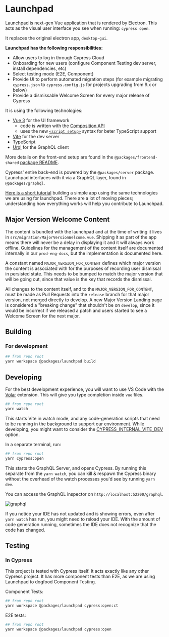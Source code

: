 # Launchpad

Launchpad is next-gen Vue application that is rendered by Electron. This acts as the visual user interface you see when running: `cypress open`.

It replaces the original electron app, `desktop-gui`.

**Launchpad has the following responsibilities:**

- Allow users to log in through Cypress Cloud
- Onboarding for new users (configure Component Testing dev server, install dependencies, etc)
- Select testing mode (E2E, Component)
- Provide UI to perform automated migration steps (for example migrating `cypress.json` to `cypress.config.js` for projects upgrading from 9.x or below)
- Provide a dismissable Welcome Screen for every major release of Cypress

It is using the following technologies:

- [Vue 3](https://v3.vuejs.org/guide/introduction.html) for the UI framework
  - code is written with the [Composition API](https://v3.vuejs.org/guide/composition-api-introduction.html) 
  - uses the new [`<script setup>`](https://v3.vuejs.org/api/sfc-script-setup.html#basic-syntax) syntax for beter TypeScript support
- [Vite](https://vitejs.dev/) for the dev server
- TypeScript
- [Urql](https://formidable.com/open-source/urql/) for the GraphQL client

More details on the front-end setup are found in the `@packages/frontend-shared` [package README](../frontend-shared/README.md).

Cypress' entire back-end is powered by the `@packages/server` package. Launchpad interfaces with it via a GraphQL layer, found in `@packages/graphql`.

[Here is a short tutorial](https://github.com/lmiller1990/vue-3-urql-example) building a simple app using the same technologies we are using for launchpad. There are a lot of moving pieces; understanding how everything works will help you contribute to Launchpad.

## Major Version Welcome Content

The content is bundled with the launchpad and at the time of writing it lives in `src/migration/MajorVersionWelcome.vue`. Shipping it as part of the app means there will never be a delay in displaying it and it will always work offline. Guidelines for the management of the content itself are documented internally in our `prod-eng-docs`, but the implementation is documented here.

A constant named `MAJOR_VERSION_FOR_CONTENT` defines which major version the content is associated with for the purposes of recording user dismissal in persisted state. This needs to be bumped to match the major version that will be going out, since that value is the key that records the dismissal.

All changes to the content itself, and to the `MAJOR_VERSION_FOR_CONTENT`, must be made as Pull Requests into the `release` branch for that major version, not merged directly to develop. A new Major Version Landing page is considered a "breaking change" that shouldn't be on `develop`, since it would be incorrect if we released a patch and users started to see a Welcome Screen for the next major. 

## Building

### For development

```bash
## from repo root
yarn workspace @packages/launchpad build
```

## Developing

For the best development experience, you will want to use VS Code with the [Volar](https://marketplace.visualstudio.com/items?itemName=Vue.volar) extension. This will give you type completion inside `vue` files.


```bash
## from repo root
yarn watch
```

This starts Vite in watch mode, and any code-generation scripts that need to be running in the background to support our environment. While developing, you might want to consider the [CYPRESS_INTERNAL_VITE_DEV](../../CONTRIBUTING.md#internal-vite-options) option.

In a separate terminal, run:

```bash
## from repo root
yarn cypress:open
```

This starts the GraphQL Server, and opens Cypress. By running this separate from the `yarn watch`, you can kill & respawn the Cypress binary without the overhead of the watch processes you'd see by running `yarn dev`. 

You can access the GraphQL inspector on `http://localhost:52200/graphql`.

![graphql](../graphql/gql.png)

If you notice your IDE has not updated and is showing errors, even after `yarn watch` has run, you might need to reload your IDE. With the amount of code generation running, sometimes the IDE does not recognize that the code has changed.

## Testing

### In Cypress

This project is tested with Cypress itself. It acts exactly like any other Cypress project. It has more component tests than E2E, as we are using Launchpad to dogfood Component Testing.

Component Tests:

```bash
## from repo root
yarn workspace @packages/launchpad cypress:open:ct
```

E2E tests:

```bash
## from repo root
yarn workspace @packages/launchpad cypress:open
```
